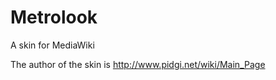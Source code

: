 Metrolook
=========

A skin for MediaWiki

The author of the skin is http://www.pidgi.net/wiki/Main_Page
